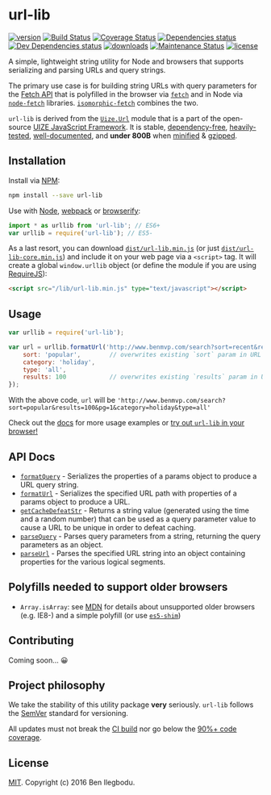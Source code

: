 # url-lib

[![version](https://img.shields.io/npm/v/url-lib.svg?style=flat-square)](http://npm.im/url-lib)
[![Build Status](https://travis-ci.org/benmvp/url-lib.svg?branch=master)](https://travis-ci.org/benmvp/url-lib)
[![Coverage Status](https://coveralls.io/repos/github/benmvp/url-lib/badge.svg?branch=master)](https://coveralls.io/github/benmvp/url-lib?branch=master)
[![Dependencies status](https://img.shields.io/david/benmvp/url-lib.svg?style=flat-square)](https://david-dm.org/benmvp/url-lib#info=dependencies)
[![Dev Dependencies status](https://img.shields.io/david/dev/benmvp/url-lib.svg?style=flat-square)](https://david-dm.org/benmvp/url-lib#info=devDependencies)
[![downloads](https://img.shields.io/npm/dt/url-lib.svg?style=flat-square)](http://npm-stat.com/charts.html?package=url-lib&from=2016-03-27)
[![Maintenance Status](https://img.shields.io/badge/status-maintained-brightgreen.svg)](https://github.com/yannickcr/eslint-plugin-react/pulse)
[![license](https://img.shields.io/npm/l/url-lib.svg?style=flat-square)](http://spdx.org/licenses/MIT)

A simple, lightweight string utility for Node and browsers that supports serializing and parsing URLs and query strings.

The primary use case is for building string URLs with query parameters for the [Fetch API](https://developer.mozilla.org/en-US/docs/Web/API/Fetch_API) that is polyfilled in the browser via [`fetch`](https://github.com/github/fetch) and in Node via [`node-fetch`](https://github.com/bitinn/node-fetch) libraries. [`isomorphic-fetch`](https://github.com/matthew-andrews/isomorphic-fetch) combines the two.

`url-lib` is derived from the [`Uize.Url`](https://github.com/UIZE/UIZE-JavaScript-Framework/blob/master/site-source/js/Uize/Url.js) module that is a part of the open-source [UIZE JavaScript Framework](https://github.com/UIZE/UIZE-JavaScript-Framework). It is stable, [dependency-free](https://david-dm.org/benmvp/url-lib#info=dependencies), [heavily-tested](https://coveralls.io/github/benmvp/url-lib?branch=master), [well-documented](docs/), and **under 800B** when [minified](https://raw.githubusercontent.com/benmvp/url-lib/master/dist/url-lib-core.min.js) & [gzipped](https://github.com/benmvp/url-lib/blob/master/dist/url-lib-core.min.js.gz).

## Installation

Install via [NPM](https://docs.npmjs.com/getting-started/installing-npm-packages-locally):

```sh
npm install --save url-lib
```

Use with [Node](https://nodejs.org/en/), [webpack](https://webpack.github.io/) or [browserify](http://browserify.org/):

```js
import * as urllib from 'url-lib'; // ES6+
var urllib = require('url-lib'); // ES5-
```

As a last resort, you can download [`dist/url-lib.min.js`](https://raw.githubusercontent.com/benmvp/url-lib/master/dist/url-lib.min.js) (or just [`dist/url-lib-core.min.js`](https://raw.githubusercontent.com/benmvp/url-lib/master/dist/url-lib-core.min.js)) and include it on your web page via a `<script>` tag. It will create a global `window.urllib` object (or define the module if you are using [RequireJS](http://requirejs.org/)):

```html
<script src="/lib/url-lib.min.js" type="text/javascript"></script>
```

## Usage

```js
var urllib = require('url-lib');

var url = urllib.formatUrl('http://www.benmvp.com/search?sort=recent&results=20&pg=1', {
    sort: 'popular',        // overwrites existing `sort` param in URL
    category: 'holiday',
    type: 'all',
    results: 100            // overwrites existing `results` param in URL
});
```

With the above code, `url` will be `'http://www.benmvp.com/search?sort=popular&results=100&pg=1&category=holiday&type=all'`

Check out the [docs](docs/) for more usage examples or [try out `url-lib` in your browser!](https://tonicdev.com/npm/url-lib)

## API Docs

- [`formatQuery`](docs/formatQuery.md) - Serializes the properties of a params object to produce a URL query string.
- [`formatUrl`](docs/formatUrl.md) - Serializes the specified URL path with properties of a params object to produce a URL.
- [`getCacheDefeatStr`](docs/getCacheDefeatStr.md) - Returns a string value (generated using the time and a random number) that can be used as a query parameter value to cause a URL to be unique in order to defeat caching.
- [`parseQuery`](docs/parseQuery.md) - Parses query parameters from a string, returning the query parameters as an object.
- [`parseUrl`](docs/parseUrl.md) - Parses the specified URL string into an object containing properties for the various logical segments.

## Polyfills needed to support older browsers

- `Array.isArray`: see [MDN](https://developer.mozilla.org/en-US/docs/Web/JavaScript/Reference/Global_Objects/Array/isArray) for details about unsupported older browsers (e.g. IE8-) and a simple polyfill (or use [`es5-shim`](https://github.com/es-shims/es5-shim))

## Contributing

Coming soon... 😀

## Project philosophy

We take the stability of this utility package **very** seriously. `url-lib` follows the [SemVer](http://semver.org/) standard for versioning.

All updates must not break the [CI build](https://travis-ci.org/benmvp/url-lib) nor go below the [90%+ code coverage](https://coveralls.io/github/benmvp/url-lib?branch=master).

## License

[MIT](LICENSE). Copyright (c) 2016 Ben Ilegbodu.
